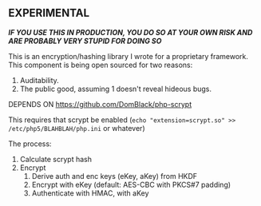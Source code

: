 ## EXPERIMENTAL

_**IF YOU USE THIS IN PRODUCTION, YOU DO SO AT YOUR OWN RISK AND ARE PROBABLY VERY STUPID FOR DOING SO**_

This is an encryption/hashing library I wrote for a proprietary framework. This component is being open sourced for two reasons:
1. Auditability.
2. The public good, assuming 1 doesn't reveal hideous bugs.

DEPENDS ON https://github.com/DomBlack/php-scrypt

This requires that scrypt be enabled (`echo "extension=scrypt.so" >> /etc/php5/BLAHBLAH/php.ini` or whatever)

The process:

1. Calculate scrypt hash
2. Encrypt
    1. Derive auth and enc keys (eKey, aKey) from HKDF
    2. Encrypt with eKey (default: AES-CBC with PKCS#7 padding)
    3. Authenticate with HMAC, with aKey
